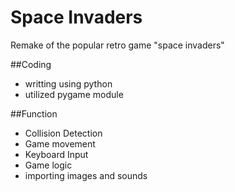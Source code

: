 # Space Invaders

Remake of the popular retro game "space invaders"

##Coding

- writting using python
- utilized pygame module

##Function

- Collision Detection
- Game movement
- Keyboard Input
- Game logic
- importing images and sounds
